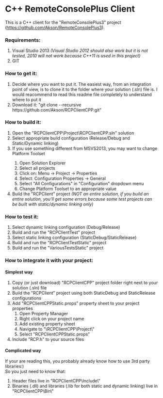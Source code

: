 C++ RemoteConsolePlus Client<br>
============

This is a C++ client for the "RemoteConsolePlus3" project (https://github.com/Akson/RemoteConsolePlus3).

<h3>Requirements:</h3>
<ol>
<li>Visual Studio 2013 <i>(Visual Studio 2012 should also work but it is not tested, 2010 will not work because C++11 is used in this project)</i></li>
<li>GIT</li>
</ol>

<h3>How to get it:</h3>
<ol>
<li>Decide where you want to put it. The easiest way, from an integration point of view, is to clone it to the folder where your solution (.sln) file is. I would reacommend to read this readme file completely to understand where to put it</li>
<li>Download it: "git clone --recursive https://github.com/Akson/RCPClientCPP.git"</li>
</ol>

<h3>How to build it:</h3>
<ol>
<li>Open the "RCPClientCPP\Project\RCPClientCPP.sln" solution<br>
<li>Select appropriate build configuration (Release/Debug and Static/Dynamic linking)</li>
<li>If you use something different from MSVS2013, you may want to change Platform Toolset</li>
<ol>
<li>Open Solution Explorer</li>
<li>Select all projects</li>
<li>Click on: Menu -> Project -> Properties</li>
<li>Select: Configuration Properties -> General</li>
<li>Select "All Configurations" in "Configuration" dropdown menu</li>
<li>Change Platform Toolset to an appropriate value</li>
</ol>
<li>Build the "RCPClient" project <i>(NOT an entire solution, if you build an entire solution, you'll get some errors because some test projects can be built with static/dynamic linking only)</i><br>
</ol>

<h3>How to test it:</h3>
<ol>
<li>Select dynamic linking configuration (Debug/Release)</li>
<li>Build and run the "RCPClientTest" project</li>
<li>Select static linking configuration (StaticDebug/StaticRelease)</li>
<li>Build and run the "RCPClientTestStatic" project</li>
<li>Build and run the "VariousTestsStatic" project</li>
</ol>

<h3>How to integrate it with your project:</h3>
<h4>Simplest way</h4>
<ol>
<li>Copy (or just download) "RCPClientCPP" project folder right next to your solution (.sln) file</li>
<li>Build the "RCPClient" project using both StaticDebug and StaticRelease configurations</li>
<li>Add "RCPClientCPPStatic.props" property sheet to your project properties
<ol>
<li>Open Property Manager</li>
<li>Right click on your project name</li>
<li>Add existing property sheet</li>
<li>Navigate to "<Your solution folder>\RCPClientCPP\Project\"</li>
<li>Select "RCPClientCPPStatic.props"</li>
</ol>
</li>
<li>Include "RCP.h" to your source files</li>
</ol>
<h4>Complicated way</h4>
If your are reading this, you probably already know how to use 3rd party libraries:)<br>
So you just need to know that:
<ol>
<li>Header files live in "RCPClientCPP\Include\"</li>
<li>Binaries (.dll) and libraries (.lib for both static and dynamic linking) live in "RCPClientCPP\Bin\"</li>
<ol>
